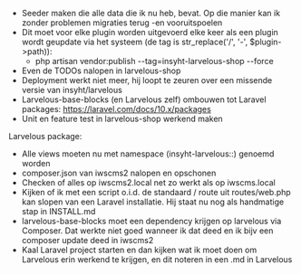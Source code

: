 - Seeder maken die alle data die ik nu heb, bevat. Op die manier kan ik zonder problemen migraties terug -en vooruitspoelen
- Dit moet voor elke plugin worden uitgevoerd elke keer als een plugin wordt geupdate via het systeem (de tag is str_replace('/', '-', $plugin->path)):
  - php artisan vendor:publish --tag=insyht-larvelous-shop --force
- Even de TODOs nalopen in larvelous-shop
- Deployment werkt niet meer, hij loopt te zeuren over een missende versie van insyht/larvelous
- Larvelous-base-blocks (en Larvelous zelf) ombouwen tot Laravel packages: https://laravel.com/docs/10.x/packages
- Unit en feature test in larvelous-shop werkend maken


Larvelous package:
- Alle views moeten nu met namespace (insyht-larvelous::) genoemd worden
- composer.json van iwscms2 nalopen en opschonen
- Checken of alles op iwscms2.local net zo werkt als op iwscms.local
- Kijken of ik met een script o.i.d. de standaard / route uit routes/web.php kan slopen van een Laravel installatie. Hij staat nu nog als handmatige stap in INSTALL.md
- larvelous-base-blocks moet een dependency krijgen op larvelous via Composer. Dat werkte niet goed wanneer ik dat deed en ik bijv een composer update deed in iwscms2
- Kaal Laravel project starten en dan kijken wat ik moet doen om Larvelous erin werkend te krijgen, en dit noteren in een .md in Larvelous
